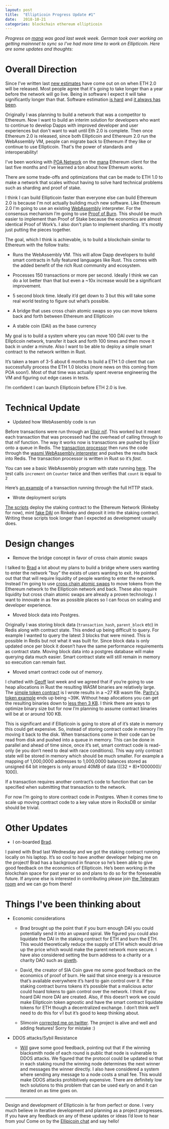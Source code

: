 ```yaml
---
layout: post
title:  "Ellipticoin Progress Update #1"
date:   2018-10-21
categories: blockchain ethereum ellipticoin
---
```

_Progress  on [mana](https://github.com/poanetwork/mana) was good last week week. German took over working on getting mainnnet to sync so I've had more time to work on Ellipticoin. Here are some updates and thoughts:_


Overall Direction
=============

Since I've written last [new estimates](https://www.reddit.com/r/ethereum/comments/9p70pz/ethereum_20_timeline/) have come out on on when ETH 2.0 will be released. Most people agree that it's going to take longer than a year before the network will go live. Being in software I expect it will take significantly longer than that. Software estimation [is hard](https://robots.thoughtbot.com/why-fixed-bids-are-bad-for-clients-too) and [it always has been](https://www.amazon.com/Mythical-Man-Month-Software-Engineering-Anniversary/dp/0201835959).

Originally I was planning to build a network that was a competitor to Ethereum.
Now I want to build an interim solution for developers who want to continue to
develop Dapps with improved developer and user experiences but don't want to wait
until Eth 2.0 is complete. Then once Ethereum 2.0 is released, since both
Ellipticoin and Ethereum 2.0 run the WebAssembly VM, people can migrate back to
Ethereum if they like or continue to use Ellipticoin. That's the power of
standards and interoperability!

I've been working with [POA Network](https://poa.network/) on the [mana](https://github.com/poanetwork/mana) Ethereum client for the last five months and I've learned a ton about how Ethereum works.

There are some trade-offs and optimizations that can be made to ETH 1.0 to make
a network that scales without having to solve hard technical problems such as
sharding and proof of stake.

I think I can build Ellipticoin faster than everyone else can build Ethereum 2.0
is because I'm not actually building much new software. Like Ethereum 2.0 I'm
going to use an existing [WebAssembly](https://github.com/paritytech/wasmi)
interpreter. For the consensus mechanism I’m going to use [Proof of
Burn](http://www.masonforest.com/blockchain/ethereum/ellipticoin/2018/05/29/the-ellipticoin-proof-of-burn-algorithm.html).
This should be much easier to implement  than Proof of Stake because the
economics are almost identical Proof of Work’s. I also don't plan to implement
sharding. It's mostly just putting the pieces together.


The goal, which I think is achievable, is to build a blockchain similar to Ethereum with the follow traits:

* Runs the WebAssembly VM. This will allow Dapp developers to build smart contracts in fully featured languages like Rust. This comes with the added benefit of the rich Rust community and ecosystem.

* Processes 150 transactions or more per second. Ideally I think we can do a lot better than that but even a ~10x increase would be a significant improvement.

* 5 second block time. Ideally it’d get down to 3 but this will take some real world testing to figure out what’s possible.

* A bridge that uses cross chain atomic swaps so you can move tokens back and forth between Ethereum and Ellipticoin

* A stable coin (DAI) as the base currency


My goal is to build a system where you can move 100 DAI over to the Ellipticoin network, transfer it back and forth 100 times and then move it back in under a minute. Also I want to be able to deploy a simple smart contract to the network written in Rust.

It’s taken a team of 3-5 about 6 months to build a ETH 1.0 client that can successfully process the ETH 1.0 blocks (more news on this coming from POA soon!). Most of that time was actually spent reverse engineering the VM and figuring out edge cases in tests.

I’m confident I can launch Ellipticoin before ETH 2.0 is live. 


Technical Update
================

* Updated how WebAssembly code is run

Before transactions were run through an [Elixir nif](http://erlang.org/doc/tutorial/nif.html). This worked but it meant each transaction that was processed had the overhead of calling through to that nif function. The way it works now is transactions are pushed by Elixir onto a queue in Redis. The [transaction processor](https://github.com/ellipticoin/ellipticoin-blacksmith-node/blob/master/native/transaction_processor/src/main.rs#L10) then runs the code through the [wasmi WebAssembly interpreter](https://github.com/paritytech/wasmi) and pushes the results back into Redis. The transaction processor is written in Rust so it’s _fast_.

You can see a basic WebAssembly program with state running [here](https://github.com/ellipticoin/ellipticoin-blacksmith-node/blob/master/test/vm_test.exs#L18). The test calls `increment`  on `Counter` twice and then verifies that `count` is equal to `2`

Here’s [an example](https://github.com/ellipticoin/ellipticoin-blacksmith-node/blob/master/test/integration/base_token_test.exs#L21) of a transaction running through the full HTTP stack. 

* Wrote deployment scripts

[The scripts](https://github.com/ellipticoin/ellipticoin-staking-contract/tree/master/scripts) deploy the staking contract to the Ethereum Network (Rinkeby for now), mint [fake DAI](https://rinkeby.etherscan.io/token/0xA1FB77a212419bfE1B58E906DC39993823b424EC) on Rinkeby and deposit it into the staking contract. Writing these scripts took longer than I expected as development usually does.



Design changes
==============

* Remove the bridge concept in favor of cross chain atomic swaps

I talked to [Brad](https://github.com/bradleystachurski) a lot about my plans to
build a bridge where users wanting to enter the network "buy" the exists of
users wanting to exit. He pointed out that that will require liquidity of people
wanting to enter the network. Instead I’m going to use [cross chain atomic
swaps](https://hackernoon.com/atomic-swaps-simply-explained-how-to-swap-cryptocurrencies-without-a-middleman-6cd29680c32e)
to move tokens from the Ethereum network to the Ellipticoin network and back.
These also require liquidity but cross chain atomic swaps are already a proven
technology. I want to innovate in as few  as possible places so I can focus on
scaling and developer experience.

* Moved block data into Postgres.

Originally I was storing block data (`transaction_hash`, `parent_block` etc) in Redis along with contract state. This ended up being difficult to query. For example I wanted to query the latest 3 blocks that were mined. This is possible in Redis but not what it was built for. Since block data is only updated once per block it doesn’t have the same performance requirements as contract state. Moving block data into a postgres database will make querying data much easier. Smart contract state will still remain in memory so execution can remain fast. 

* Moved smart contract code out of memory.

I chatted with [Geoff](https://github.com/hayesgm) last week and we agreed that if you’re going to use heap allocations in Rust the resulting WASM binaries are relatively large. The [simple token contract](https://github.com/ellipticoin/ellipticoin-base-contracts/blob/master/base_token/src/base_token.rs) is I wrote results in a ~27 KB wasm file. [Parity's token example](https://github.com/paritytech/pwasm-token-example) ends up being ~39K. Without heap allocations you can get the resulting binaries down to [less then 3 KB](https://kripken.github.io/blog/binaryen/2018/04/18/rust-emscripten.html). I think there are ways to optimize binary size but for now I’m planning to assume contract binaries will be at or around 100 KB.

This is significant and if Ellipticoin is going to store all of it’s state in memory this could get expensive. So, instead of storing contract code in memory I’m moving it back to the disk.  When transactions come in their code can be read from disk and pushed into a queue in memory. This can be done in parallel and ahead of time since, once it’s set, smart contract code is read-only (ie you don’t need to deal with race conditions). This way only contract state will be stored in memory which should be much smaller. For example a mapping of 1,000,0000 addresses to 1,000,0000 balances stored as unsigned 64 bit integers is only around 40MB of data (((32 + 8)*1000000)/ 1000). 

If a transaction requires another contract’s code to function that can be specified when submitting that transaction to the network.

For now I’m going to store contract code in Postgres. When it comes time to scale up moving contract code to a key value store in RocksDB or similar should be trivial.

Other Updates
=============

* I on-boarded [Brad](https://github.com/bradleystachurski).

I paired with Brad last Wednesday and we got the staking contract running
locally on his laptop. It’s so cool to have another developer helping me on the
project! Brad has a background in finance so he’s been able to give good
feedback on the economics of Ellipticoin. He’s been working in the blockchain
space for past year or so and plans to do so for the foreseeable future. If anyone
else is interested in contributing please join [the Telegram
room](https://t.me/joinchat/F0_SEksYp5PhexXW6dQ-9A) and we can go from there!

Things I've been thinking about
===============================

* Economic considerations

  * Brad brought up the point that if you burn enough DAI you could potentially send it into an upward spiral. We figured you could also liquidate the DAI in the staking contract for ETH and burn the ETH. This would theoretically reduce the supply of ETH which would drive up the price which would make the parent network more secure. I have also considered setting the burn address to a charity or a charity DAO such as [giveth](https://giveth.io/).

   * David, the creator of SIA Coin gave me some good feedback on the economics of proof of burn. He said that since energy is a resource that’s available everywhere it’s hard to gain control over it. If the staking contract burns tokens it’s possible that a malicious actor could hoard tokens to gain control over the network. I think if you hoard DAI more DAI are created. Also, if this doesn’t work we could make Ellipticoin token agnostic and have the smart contract liquidate tokens for ETH though a decentralized exchange. I don’t think we’ll need to do this for v1 but it’s good to keep thinking about.

  * Slimcoin [corrected me on twitter](https://twitter.com/Slimcoin_club/status/1004841670884708352). The project is alive and well and adding features! Sorry for mistake :)


*  DDOS attacks/Sybil Resistance
    * [Will](https://www.linkedin.com/in/willmeister/) gave some good feedback, pointing out that if the winning blacksmith node of each round is public that node is vulnerable to DDOS attacks. We figured that the protocol could be updated so that in each staking round the winning node determines the next winner and messages the winner directly. I also have considered a system where sending any message to a node costs a small fee. This would make DDOS attacks prohibitively expensive. There are definitely low tech solutions to this problem that can be used early on and it can iterated on as time goes on.



---

Design and development of Ellipticoin is far from perfect or done. I very much believe in iterative development and planning as a project progresses. If you have any feedback on any of these updates or ideas I’d love to hear from you! Come on by the [Ellipicoin chat](https://t.me/joinchat/F0_SEksYp5PhexXW6dQ-9A) and say hello!
